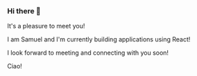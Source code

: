 ### Hi there 👋

It's a pleasure to meet you!

I am Samuel and I'm currently building applications using React!

I look forward to meeting and connecting with you soon!

Ciao!

